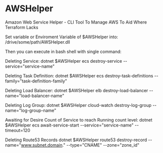 # AWSHelper
Amazon Web Service Helper - CLI Tool To Manage AWS To Aid Where Terraform Lacks

Set variable or Enviroment Variable of $AWSHelper into: /drive/some/path/AWSHelper.dll 

Then you can execute in bash shell with single command:

Deleting Service:
dotnet $AWSHelper ecs destroy-service --service="service-name"

Deleting Task Definition:
dotnet $AWSHelper ecs destroy-task-definitions --family="task-definition-family"

Deleting Load Balancer:
dotnet $AWSHelper elb destroy-load-balancer --name="load-balancer-name"

Deleting Log Group:
dotnet $AWSHelper cloud-watch destroy-log-group --name="log-group-name"

Awaiting for Desire Count of Service to reach Running count level:
dotnet $AWSHelper ecs await-service-start  --service="service-name" --timeout=120

Deleting Route53 Records
dotnet $AWSHelper route53 destroy-record --name="www.subnet.domain." --type="CNAME" --zone="zone_id"
